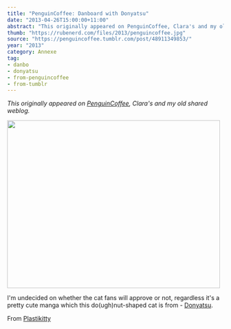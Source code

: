 ```yaml
---
title: "PenguinCoffee: Danboard with Donyatsu"
date: "2013-04-26T15:00:00+11:00"
abstract: "This originally appeared on PenguinCoffee, Clara's and my old shared weblog."
thumb: "https://rubenerd.com/files/2013/penguincoffee.jpg"
source: "https://penguincoffee.tumblr.com/post/48911349853/"
year: "2013"
category: Annexe
tag:
- danbo
- donyatsu
- from-penguincoffee
- from-tumblr
---
```

*This originally appeared on [PenguinCoffee](https://rubenerd.com/tag/from-penguincoffee/), Clara's and my old shared weblog.*

<img src="https://rubenerd.com/files/museum/penguincoffee-48911349853@1x.jpg" alt="" style="width:495px; height:390px;" srcset="https://rubenerd.com/files/museum/penguincoffee-48911349853@1x.jpg 1x, https://rubenerd.com/files/museum/penguincoffee-48911349853@2x.jpg 2x" />

I'm undecided on whether the cat fans will approve or not, regardless it's a pretty cute manga which this do(ugh)nut-shaped cat is from - <a href="http://mangafox.me/manga/donyatsu">Donyatsu</a>.

From <a href="http://www.plastikitty.com/home/here-have-a-giant-cat-donut-gallery">Plastikitty</a>

